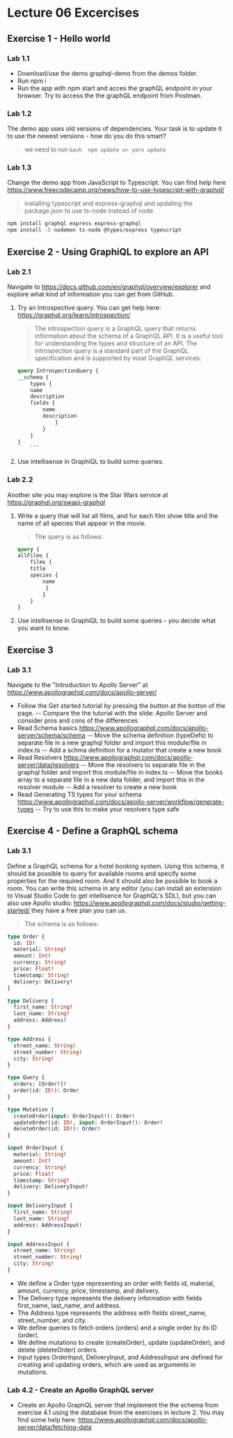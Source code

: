 # Lecture 06 Excercises

## Exercise 1 - Hello world

### Lab 1.1

- Download/use the demo graphql-demo from the demos folder.
- Run npm i
- Run the app with npm start and acces the graphQL endpoint in your browser.
Try to access the the graphQL endpoint from Postman.

### Lab 1.2

The demo app uses old versions of dependencies. Your task is to update it to use the newest versions - how do you do this smart?
> we need to run ```bash 
npm update or yarn update```

### Lab 1.3

Change the demo app from JavaScript to Typescript. You can find help here <https://www.freecodecamp.org/news/how-to-use-typescript-with-graphql/>
> installing typescript and express-graphql and updating the package.json to use ts-node instead of node  
```bash
npm install graphql express express-graphql
npm install -D nodemon ts-node @types/express typescript
```



## Exercise 2 - Using GraphiQL to explore an API

### Lab 2.1

Navigate to <https://docs.github.com/en/graphql/overview/explorer> and explore what kind of information you can get from GitHub.

1. Try an Introspective query.
    You can get help here: <https://graphql.org/learn/introspection/>

    > The introspection query is a GraphQL query that returns information about the schema of a GraphQL API. It is a useful tool for understanding the types and structure of an API. The introspection query is a standard part of the GraphQL specification and is supported by most GraphQL services.

    ```graphql
    query IntrospectionQuery {
    __schema {
        types {
        name
        description
        fields {
            name
            description
                }  
            }
        }
    }
        ```


2. Use intellisense in GraphiQL to build some queries.


### Lab 2.2

Another site you may explore is the Star Wars service at <https://graphql.org/swapi-graphql>

1. Write a query that will list all films, and for each film show title and the name of all species that appear in the movie.
    > The query is as follows:
    ```graphql
    query {
    allFilms {
        films {
        title
        species {
            name
             }
            }
        }
    }
    ```

2. Use intellisense in GraphiQL to build some queries - you decide what you want to know. 

## Exercise 3

### Lab 3.1

Navigate to the "Introduction to Apollo Server" at <https://www.apollographql.com/docs/apollo-server/>

- Follow the Get started tutorial by pressing the button at the botton of the page.
-- Compare the the tutorial with the slide: Apollo Server and consider pros and cons of the differences
- Read Schema basics <https://www.apollographql.com/docs/apollo-server/schema/schema>
-- Move the schema definition (typeDefs) to separate file in a new graphql folder and import this module/file in index.ts
-- Add a schma definition for a mutator that create a new book
- Read Resolvers <https://www.apollographql.com/docs/apollo-server/data/resolvers>
-- Move the resolvers to separate file in the graphql folder and import this module/file in index.ts
-- Move the books array to a separate file in a new data folder, and import this in the resolver module
-- Add a resolver to create a new book
- Read Generating TS types for your schema <https://www.apollographql.com/docs/apollo-server/workflow/generate-types>
-- Try to use this to make your resolvers type safe


## Exercise 4 - Define a GraphQL schema

### Lab 3.1

Define a GraphQL schema for a hotel booking system. Using this schema, it should be possible to query for available rooms and specify some properties for the required room.
And it should also be possible to book a room.
You can write this schema in any editor (you can install an extension to Visual Studio Code to get intellisence for GraphQL's SDL), but you can also use Apollo studio: <https://www.apollographql.com/docs/studio/getting-started/> they have a free plan you can us.

> The schema is as follows:
```graphql
type Order {
  id: ID!
  material: String!
  amount: Int!
  currency: String!
  price: Float!
  timestamp: String!
  delivery: Delivery!
}

type Delivery {
  first_name: String!
  last_name: String!
  address: Address!
}

type Address {
  street_name: String!
  street_number: String!
  city: String!
}

type Query {
  orders: [Order!]!
  order(id: ID!): Order
}

type Mutation {
  createOrder(input: OrderInput!): Order!
  updateOrder(id: ID!, input: OrderInput!): Order!
  deleteOrder(id: ID!): Order!
}

input OrderInput {
  material: String!
  amount: Int!
  currency: String!
  price: Float!
  timestamp: String!
  delivery: DeliveryInput!
}

input DeliveryInput {
  first_name: String!
  last_name: String!
  address: AddressInput!
}

input AddressInput {
  street_name: String!
  street_number: String!
  city: String!
}

```
- We define a Order type representing an order with fields id, material, amount, currency, price, timestamp, and delivery.
- The Delivery type represents the delivery information with fields first_name, last_name, and address.
- The Address type represents the address with fields street_name, street_number, and city.
- We define queries to fetch orders (orders) and a single order by its ID (order).
- We define mutations to create (createOrder), update (updateOrder), and delete (deleteOrder) orders.
- Input types OrderInput, DeliveryInput, and AddressInput are defined for creating and updating orders, which are used as arguments in mutations.


### Lab 4.2 - Create an Apollo GraphQL server

- Create an Apollo GraphQL server that implement the the schema from exercise 4.1 using the database from the exercises in lecture 2.
You may find some help here: <https://www.apollographql.com/docs/apollo-server/data/fetching-data>
